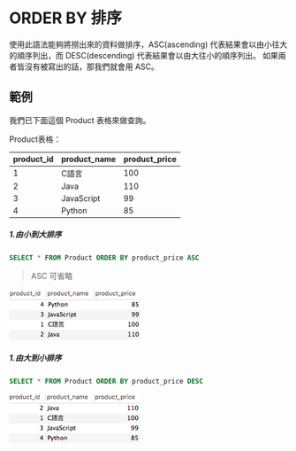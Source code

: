 # ORDER BY 排序
使用此語法能夠將撈出來的資料做排序，ASC(ascending) 代表結果會以由小往大的順序列出，而 DESC(descending) 代表結果會以由大往小的順序列出。 如果兩者皆沒有被寫出的話，那我們就會用 ASC。

## 範例
我們已下面這個 Product 表格來做查詢。

Product表格：

|product_id|product_name|product_price|
| -------- | ---------- | ----------- |
| 1 | C語言 |100|
| 2 | Java |110|
| 3 | JavaScript |99|
| 4 | Python |85|

##### 1.由小到大排序

```sql
SELECT * FROM Product ORDER BY product_price ASC
```

> ASC 可省略

![](/assets/img8-1.png)

##### 1.由大到小排序

```sql
SELECT * FROM Product ORDER BY product_price DESC
```

![](/assets/img8-2.png)